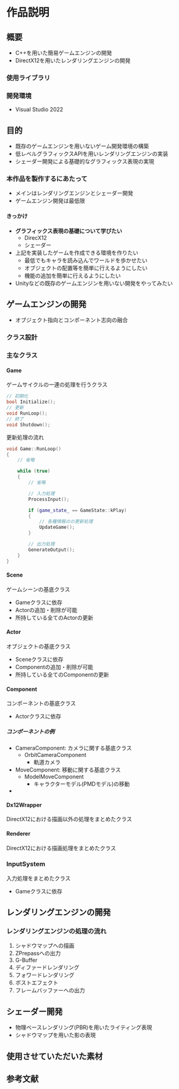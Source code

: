 # 作品説明

## 概要
- C++を用いた簡易ゲームエンジンの開発
- DirectX12を用いたレンダリングエンジンの開発

### 使用ライブラリ

### 開発環境
- Visual Studio 2022

## 目的
- 既存のゲームエンジンを用いないゲーム開発環境の構築
- 低レベルグラフィックスAPIを用いレンダリングエンジンの実装
- シェーダー開発による基礎的なグラフィックス表現の実現

### 本作品を製作するにあたって
- メインはレンダリングエンジンとシェーダー開発
- ゲームエンジン開発は最低限
#### きっかけ
- **グラフィックス表現の基礎について学びたい**
  - DirecX12
  - シェーダー
- 上記を実装したゲームを作成できる環境を作りたい
  - 最低でもキャラを読み込んでワールドを歩かせたい
  - オブジェクトの配置等を簡単に行えるようにしたい
  - 機能の追加を簡単に行えるようにしたい
- Unityなどの既存のゲームエンジンを用いない開発をやってみたい

## ゲームエンジンの開発
- オブジェクト指向とコンポーネント志向の融合

### クラス設計

### 主なクラス
#### Game
ゲームサイクルの一連の処理を行うクラス

```c++:Game.h
// 初期化
bool Initialize();
// 更新
void RunLoop();
// 終了
void Shutdown();
```

更新処理の流れ

```c++:Game.cpp
void Game::RunLoop()
{
    // 省略

    while (true)
    {
        // 省略

        // 入力処理
        ProcessInput();

        if (game_state_ == GameState::kPlay)
        {
            // 各種情報のの更新処理
            UpdateGame();
        }

        // 出力処理
        GenerateOutput();
    }
}
```

#### Scene
ゲームシーンの基底クラス

- Gameクラスに依存
- Actorの追加・削除が可能
- 所持している全てのActorの更新

#### Actor
オブジェクトの基底クラス

- Sceneクラスに依存
- Componentの追加・削除が可能
- 所持している全てのComponentの更新

#### Component
コンポーネントの基底クラス

- Actorクラスに依存

##### コンポーネントの例
- CameraComponent: カメラに関する基底クラス
  - OrbitCameraComponent
    - 軌道カメラ
- MoveComponent: 移動に関する基底クラス
  - ModelMoveComponent
    - キャラクターモデル(PMDモデル)の移動
- 

#### Dx12Wrapper
DirectX12における描画以外の処理をまとめたクラス

#### Renderer
DirectX12における描画処理をまとめたクラス

### InputSystem
入力処理をまとめたクラス

- Gameクラスに依存

## レンダリングエンジンの開発

### レンダリングエンジンの処理の流れ
1. シャドウマップへの描画
2. ZPrepassへの出力
3. G-Buffer
4. ディファードレンダリング
5. フォワードレンダリング
6. ポストエフェクト
7. フレームバッファーへの出力

## シェーダー開発
- 物理ベースレンダリング(PBR)を用いたライティング表現
- シャドウマップを用いた影の表現

## 使用させていただいた素材

## 参考文献
